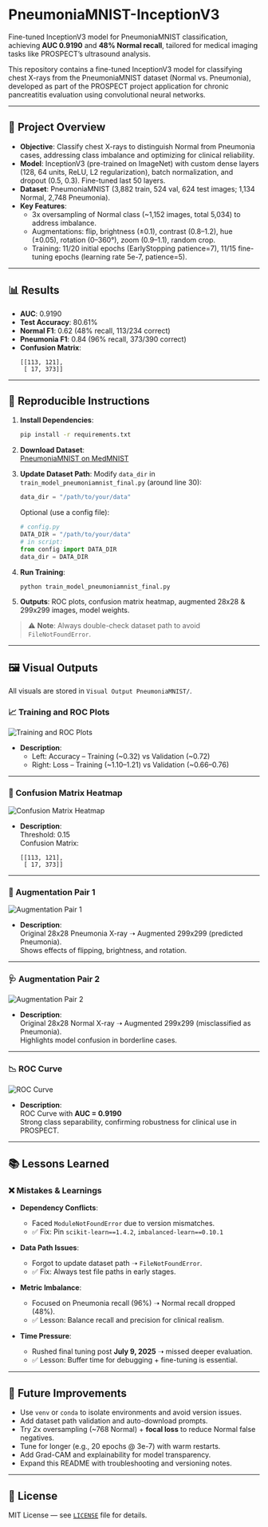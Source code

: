 
# PneumoniaMNIST-InceptionV3

Fine-tuned InceptionV3 model for PneumoniaMNIST classification, achieving **AUC 0.9190** and **48% Normal recall**, tailored for medical imaging tasks like PROSPECT’s ultrasound analysis.

This repository contains a fine-tuned InceptionV3 model for classifying chest X-rays from the PneumoniaMNIST dataset (Normal vs. Pneumonia), developed as part of the PROSPECT project application for chronic pancreatitis evaluation using convolutional neural networks.

---

## 🧠 Project Overview

- **Objective**: Classify chest X-rays to distinguish Normal from Pneumonia cases, addressing class imbalance and optimizing for clinical reliability.
- **Model**: InceptionV3 (pre-trained on ImageNet) with custom dense layers (128, 64 units, ReLU, L2 regularization), batch normalization, and dropout (0.5, 0.3). Fine-tuned last 50 layers.
- **Dataset**: PneumoniaMNIST (3,882 train, 524 val, 624 test images; 1,134 Normal, 2,748 Pneumonia).
- **Key Features**:
  - 3x oversampling of Normal class (~1,152 images, total 5,034) to address imbalance.
  - Augmentations: flip, brightness (±0.1), contrast (0.8–1.2), hue (±0.05), rotation (0–360°), zoom (0.9–1.1), random crop.
  - Training: 11/20 initial epochs (EarlyStopping patience=7), 11/15 fine-tuning epochs (learning rate 5e-7, patience=5).

---

## 📊 Results

- **AUC**: 0.9190
- **Test Accuracy**: 80.61%
- **Normal F1**: 0.62 (48% recall, 113/234 correct)
- **Pneumonia F1**: 0.84 (96% recall, 373/390 correct)
- **Confusion Matrix**:
  ```
  [[113, 121],
   [ 17, 373]]
  ```

---

## 🚀 Reproducible Instructions

1. **Install Dependencies**:
   ```bash
   pip install -r requirements.txt
   ```

2. **Download Dataset**:  
   [PneumoniaMNIST on MedMNIST](https://medmnist.com/)

3. **Update Dataset Path**:
   Modify `data_dir` in `train_model_pneumoniamnist_final.py` (around line 30):
   ```python
   data_dir = "/path/to/your/data"
   ```

   Optional (use a config file):
   ```python
   # config.py
   DATA_DIR = "/path/to/your/data"
   # in script:
   from config import DATA_DIR
   data_dir = DATA_DIR
   ```

4. **Run Training**:
   ```bash
   python train_model_pneumoniamnist_final.py
   ```

5. **Outputs**: ROC plots, confusion matrix heatmap, augmented 28x28 & 299x299 images, model weights.

> ⚠️ **Note**: Always double-check dataset path to avoid `FileNotFoundError`.

---

## 🖼️ Visual Outputs

All visuals are stored in `Visual Output PneumoniaMNIST/`.

### 📈 Training and ROC Plots
<img src="Visual%20Output%20PneumoniaMNIST/j2.png" alt="Training and ROC Plots">

- **Description**:  
  - Left: Accuracy – Training (~0.32) vs Validation (~0.72)  
  - Right: Loss – Training (~1.10–1.21) vs Validation (~0.66–0.76)

---

### 🧮 Confusion Matrix Heatmap
<img src="Visual%20Output%20PneumoniaMNIST/j1.png" alt="Confusion Matrix Heatmap">

- **Description**:  
  Threshold: 0.15  
  Confusion Matrix:
  ```
  [[113, 121],
   [ 17, 373]]
  ```

---

### 🩻 Augmentation Pair 1
<img src="Visual%20Output%20PneumoniaMNIST/j3.png" alt="Augmentation Pair 1">

- **Description**:  
  Original 28x28 Pneumonia X-ray ➝ Augmented 299x299 (predicted Pneumonia).  
  Shows effects of flipping, brightness, and rotation.

---

### 🩺 Augmentation Pair 2
<img src="Visual%20Output%20PneumoniaMNIST/j5.png" alt="Augmentation Pair 2">

- **Description**:  
  Original 28x28 Normal X-ray ➝ Augmented 299x299 (misclassified as Pneumonia).  
  Highlights model confusion in borderline cases.

---

### 📉 ROC Curve
<img src="Visual%20Output%20PneumoniaMNIST/j4.png" alt="ROC Curve">

- **Description**:  
  ROC Curve with **AUC = 0.9190**  
  Strong class separability, confirming robustness for clinical use in PROSPECT.

---

## 📚 Lessons Learned

### ❌ Mistakes & Learnings
- **Dependency Conflicts**:
  - Faced `ModuleNotFoundError` due to version mismatches.
  - ✅ Fix: Pin `scikit-learn==1.4.2`, `imbalanced-learn==0.10.1`

- **Data Path Issues**:
  - Forgot to update dataset path ➝ `FileNotFoundError`.
  - ✅ Fix: Always test file paths in early stages.

- **Metric Imbalance**:
  - Focused on Pneumonia recall (96%) ➝ Normal recall dropped (48%).
  - ✅ Lesson: Balance recall and precision for clinical realism.

- **Time Pressure**:
  - Rushed final tuning post **July 9, 2025** ➝ missed deeper evaluation.
  - ✅ Lesson: Buffer time for debugging + fine-tuning is essential.

---

## 🔮 Future Improvements

- Use `venv` or `conda` to isolate environments and avoid version issues.
- Add dataset path validation and auto-download prompts.
- Try 2x oversampling (~768 Normal) + **focal loss** to reduce Normal false negatives.
- Tune for longer (e.g., 20 epochs @ 3e-7) with warm restarts.
- Add Grad-CAM and explainability for model transparency.
- Expand this README with troubleshooting and versioning notes.

---

## 📄 License

MIT License — see [`LICENSE`](LICENSE) file for details.
